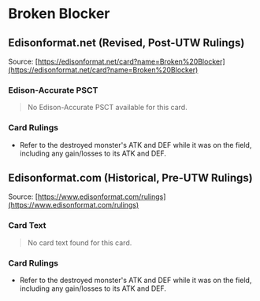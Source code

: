 # Broken Blocker

## Edisonformat.net (Revised, Post-UTW Rulings)

Source: [https://edisonformat.net/card?name=Broken%20Blocker](https://edisonformat.net/card?name=Broken%20Blocker)

### Edison-Accurate PSCT

> No Edison-Accurate PSCT available for this card.

### Card Rulings

*   Refer to the destroyed monster's ATK and DEF while it was on the field, including any gain/losses to its ATK and DEF.


## Edisonformat.com (Historical, Pre-UTW Rulings)

Source: [https://www.edisonformat.com/rulings](https://www.edisonformat.com/rulings)

### Card Text

> No card text found for this card.

### Card Rulings

*   Refer to the destroyed monster's ATK and DEF while it was on the field, including any gain/losses to its ATK and DEF.



